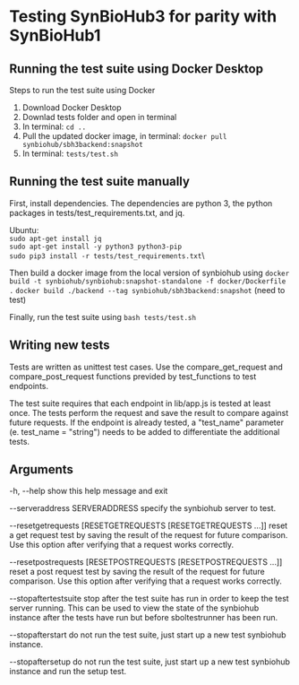 # Testing SynBioHub3 for parity with SynBioHub1

## Running the test suite using Docker Desktop

Steps to run the test suite using Docker
1. Download Docker Desktop
2. Downlad tests folder and open in terminal
3. In terminal: `cd ..`
4. Pull the updated docker image, in terminal: `docker pull synbiohub/sbh3backend:snapshot`
5. In terminal: `tests/test.sh`

## Running the test suite manually

First, install dependencies. The dependencies are python 3, the python packages in tests/test_requirements.txt, and jq.

Ubuntu:\
`sudo apt-get install jq`\
`sudo apt-get install -y python3 python3-pip`\
`sudo pip3 install -r tests/test_requirements.txt`\

Then build a docker image from the local version of synbiohub using
`docker build -t synbiohub/synbiohub:snapshot-standalone -f docker/Dockerfile .`
`docker build ./backend --tag synbiohub/sbh3backend:snapshot` (need to test)

Finally, run the test suite using
`bash tests/test.sh`

## Writing new tests

Tests are written as unittest test cases. Use the compare_get_request and compare_post_request functions previded by test_functions to test endpoints.

The test suite requires that each endpoint in lib/app.js is tested at least once. The tests perform the request and save the result to compare against future requests. If the endpoint is already tested, a "test_name" parameter (e. test_name = "string") needs to be added to differentiate the additional tests.

## Arguments
  -h, --help            show this help message and exit

  --serveraddress SERVERADDRESS
                        specify the synbiohub server to test.

  --resetgetrequests [RESETGETREQUESTS [RESETGETREQUESTS ...]]
                        reset a get request test by saving the result of the
                        request for future comparison. Use this option after
                        verifying that a request works correctly.

  --resetpostrequests [RESETPOSTREQUESTS [RESETPOSTREQUESTS ...]]
                        reset a post request test by saving the result of the
                        request for future comparison. Use this option after
                        verifying that a request works correctly.

  --stopaftertestsuite  stop after the test suite has run in order to keep the
                        test server running. This can be used to view the
                        state of the synbiohub instance after the tests have
                        run but before sboltestrunner has been run.

  --stopafterstart      do not run the test suite, just start up a new test
                        synbiohub instance.
                        
  --stopaftersetup      do not run the test suite, just start up a new test
                        synbiohub instance and run the setup test.




